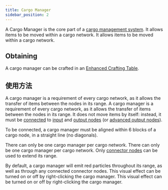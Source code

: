 ```yaml
---
title: Cargo Manager
sidebar_position: 2
---
```


A Cargo Manager is the core part of a [cargo management system](Cargo-Management). It allows items to be moved within a cargo network. It allows items to be moved within a cargo network.

## Obtaining

A cargo manager can be crafted in an [Enhanced Crafting Table](Enhanced-Crafting-Table).

## 使用方法

A cargo manager is a requirement of every cargo network, as it allows the transfer of items between the nodes in its range. A cargo manager is a requirement of every cargo network, as it allows the transfer of items between the nodes in its range. It does not move items by itself: instead, it must be [connected](Connector-Node) to [input](Input-Node) and [output nodes](Output-Node) (or [advanced output nodes](Advanced-Output-Node)).

To be connected, a cargo manager must be aligned within 6 blocks of a cargo node, in a straight line (no diagonals).

There can only be one cargo manager per cargo network. There can only be one cargo manager per cargo network. Only [connector nodes](Connector-Node) can be used to extend its range.

By default, a cargo manager will emit red particles throughout its range, as well as through any connected connector nodes. This visual effect can be turned on or off by right-clicking the cargo manager. This visual effect can be turned on or off by right-clicking the cargo manager.
